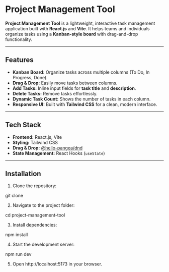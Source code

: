 # Project Management Tool

**Project Management Tool** is a lightweight, interactive task management application built with **React.js** and **Vite**. It helps teams and individuals organize tasks using a **Kanban-style board** with drag-and-drop functionality.

---

## Features

- **Kanban Board:** Organize tasks across multiple columns (To Do, In Progress, Done).
- **Drag & Drop:** Easily move tasks between columns.
- **Add Tasks:** Inline input fields for **task title** and **description**.
- **Delete Tasks:** Remove tasks effortlessly.
- **Dynamic Task Count:** Shows the number of tasks in each column.
- **Responsive UI:** Built with **Tailwind CSS** for a clean, modern interface.

---

## Tech Stack

- **Frontend:** React.js, Vite
- **Styling:** Tailwind CSS
- **Drag & Drop:** [@hello-pangea/dnd](https://github.com/hello-pangea/dnd)
- **State Management:** React Hooks (`useState`)

---

## Installation

1. Clone the repository:

git clone <repository-url>

2. Navigate to the project folder:

cd project-management-tool

3. Install dependencies:

npm install

4. Start the development server:

npm run dev

5. Open http://localhost:5173
   in your browser.
